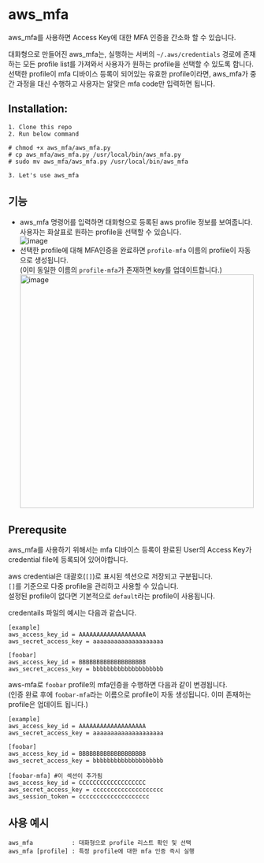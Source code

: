 # aws_mfa
aws_mfa를 사용하면 Access Key에 대한 MFA 인증을 간소화 할 수 있습니다.

대화형으로 만들어진 aws_mfa는, 실행하는 서버의 `~/.aws/credentials` 경로에 존재하는 모든 profile list를 가져와서 사용자가 원하는 profile을 선택할 수 있도록 합니다. 선택한 profile이 mfa 디바이스 등록이 되어있는 유효한 profile이라면, aws_mfa가 중간 과정을 대신 수행하고 사용자는 알맞은 mfa code만 입력하면 됩니다.

## Installation:
```
1. Clone this repo
2. Run below command

# chmod +x aws_mfa/aws_mfa.py
# cp aws_mfa/aws_mfa.py /usr/local/bin/aws_mfa.py
# sudo mv aws_mfa/aws_mfa.py /usr/local/bin/aws_mfa

3. Let's use aws_mfa
```
## 기능
- aws_mfa 명령어를 입력하면 대화형으로 등록된 aws profile 정보를 보여줍니다. 사용자는 화살표로 원하는 profile을 선택할 수 있습니다.<br>![image](https://github.com/wwdcr2/aws_mfa/assets/61615430/fc772136-0bd6-4305-aa17-7928fbc9cdfd)
- 선택한 profile에 대해 MFA인증을 완료하면 `profile-mfa` 이름의 profile이 자동으로 생성됩니다.<br>(이미 동일한 이름의 `profile-mfa`가 존재하면 key를 업데이트합니다.)<br><img width="474" alt="image" src="https://github.com/wwdcr2/aws_mfa/assets/61615430/64e77cda-e805-4efc-93ee-027af6da2574"> 

## Prerequsite
aws_mfa를 사용하기 위해서는 mfa 디바이스 등록이 완료된 User의 Access Key가 credential file에 등록되어 있어야합니다.

aws credential은 대괄호(`[]`)로 표시된 섹션으로 저장되고 구분됩니다.<br>`[]`를 기준으로 다중 profile을 관리하고 사용할 수 있습니다.<br>
설정된 profile이 없다면 기본적으로 `default`라는 profile이 사용됩니다.

credentails 파일의 예시는 다음과 같습니다.
```
[example]
aws_access_key_id = AAAAAAAAAAAAAAAAAAA
aws_secret_access_key = aaaaaaaaaaaaaaaaaaaa

[foobar]
aws_access_key_id = BBBBBBBBBBBBBBBBBBB
aws_secret_access_key = bbbbbbbbbbbbbbbbbbbb
```

aws-mfa로 `foobar` profile의 mfa인증을 수행하면 다음과 같이 변경됩니다.<br>
(인증 완료 후에 `foobar-mfa`라는 이름으로 profile이 자동 생성됩니다. 이미 존재하는 profile은 업데이트 됩니다.)
```
[example]
aws_access_key_id = AAAAAAAAAAAAAAAAAAA
aws_secret_access_key = aaaaaaaaaaaaaaaaaaaa

[foobar]
aws_access_key_id = BBBBBBBBBBBBBBBBBBB
aws_secret_access_key = bbbbbbbbbbbbbbbbbbbb

[foobar-mfa] #이 섹션이 추가됨
aws_access_key_id = CCCCCCCCCCCCCCCCCCC
aws_secret_access_key = cccccccccccccccccccc
aws_session_token = cccccccccccccccccccc
```

## 사용 예시
```
aws_mfa           : 대화형으로 profile 리스트 확인 및 선택
aws_mfa [profile] : 특정 profile에 대한 mfa 인증 즉시 실행
```
